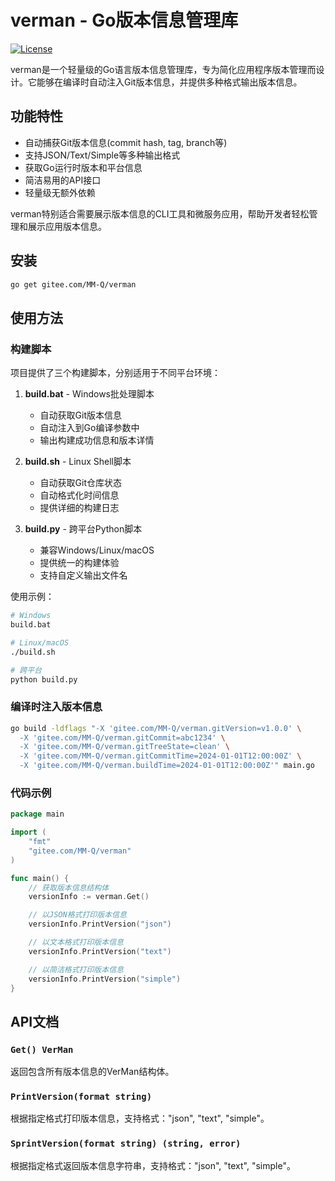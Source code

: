 # verman - Go版本信息管理库

[![License](https://img.shields.io/badge/license-MIT-blue.svg)](LICENSE)

verman是一个轻量级的Go语言版本信息管理库，专为简化应用程序版本管理而设计。它能够在编译时自动注入Git版本信息，并提供多种格式输出版本信息。

## 功能特性

- 自动捕获Git版本信息(commit hash, tag, branch等)
- 支持JSON/Text/Simple等多种输出格式
- 获取Go运行时版本和平台信息
- 简洁易用的API接口
- 轻量级无额外依赖

verman特别适合需要展示版本信息的CLI工具和微服务应用，帮助开发者轻松管理和展示应用版本信息。

## 安装

```bash
go get gitee.com/MM-Q/verman
```

## 使用方法

### 构建脚本

项目提供了三个构建脚本，分别适用于不同平台环境：

1. **build.bat** - Windows批处理脚本

   - 自动获取Git版本信息
   - 自动注入到Go编译参数中
   - 输出构建成功信息和版本详情
2. **build.sh** - Linux Shell脚本

   - 自动获取Git仓库状态
   - 自动格式化时间信息
   - 提供详细的构建日志
3. **build.py** - 跨平台Python脚本

   - 兼容Windows/Linux/macOS
   - 提供统一的构建体验
   - 支持自定义输出文件名

使用示例：

```bash
# Windows
build.bat

# Linux/macOS
./build.sh

# 跨平台
python build.py
```

### 编译时注入版本信息

```bash
go build -ldflags "-X 'gitee.com/MM-Q/verman.gitVersion=v1.0.0' \
  -X 'gitee.com/MM-Q/verman.gitCommit=abc1234' \
  -X 'gitee.com/MM-Q/verman.gitTreeState=clean' \
  -X 'gitee.com/MM-Q/verman.gitCommitTime=2024-01-01T12:00:00Z' \
  -X 'gitee.com/MM-Q/verman.buildTime=2024-01-01T12:00:00Z'" main.go
```

### 代码示例

```go
package main

import (
	"fmt"
	"gitee.com/MM-Q/verman"
)

func main() {
	// 获取版本信息结构体
	versionInfo := verman.Get()

	// 以JSON格式打印版本信息
	versionInfo.PrintVersion("json")

	// 以文本格式打印版本信息
	versionInfo.PrintVersion("text")

	// 以简洁格式打印版本信息
	versionInfo.PrintVersion("simple")
}
```

## API文档

### `Get() VerMan`

返回包含所有版本信息的VerMan结构体。

### `PrintVersion(format string)`

根据指定格式打印版本信息，支持格式："json", "text", "simple"。

### `SprintVersion(format string) (string, error)`

根据指定格式返回版本信息字符串，支持格式："json", "text", "simple"。
